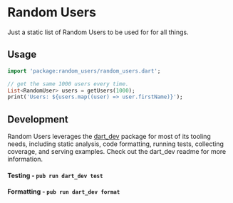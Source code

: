 # Random Users

Just a static list of Random Users to be used for for all things.

## Usage

```dart
import 'package:random_users/random_users.dart';

// get the same 1000 users every time.
List<RandomUser> users = getUsers(1000);
print('Users: ${users.map((user) => user.firstName)}');
```

## Development

Random Users leverages the [dart_dev](https://github.com/Workiva/dart_dev) package for most of its
tooling needs, including static analysis, code formatting, running tests, collecting coverage,
and serving examples. Check out the dart_dev readme for more information.

#### Testing - `pub run dart_dev test`

#### Formatting - `pub run dart_dev format`
